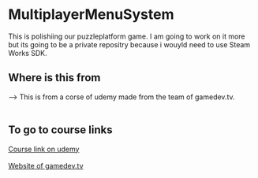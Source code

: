 # MultiplayerMenuSystem
This is polishiing our puzzleplatform game. I am going to work on it more but its going to be a private repositry because i wouyld need to use Steam Works SDK.
## Where is this from
--> This is from a corse of udemy made from the team of gamedev.tv.<br><br>
## To go to course links
[Course link on udemy](https://www.udemy.com/course/unrealmultiplayer)<br><br>
[Website of gamedev.tv](https://www.gamedev.tv/)

